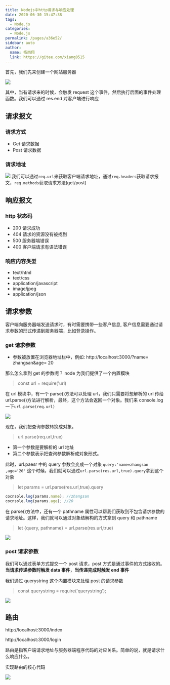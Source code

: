 ```yaml
---
title: Nodejs中http请求与响应处理
date: 2020-06-30 15:47:38
tags:
  - Node.js
categories:
  - Node.js
permalink: /pages/a36e52/
sidebar: auto
author:
  name: 杨雨翔
  link: https://gitee.com/xiang0515
---
```


首先，我们先来创建一个网站服务器

![](https://yangblogimg.oss-cn-hangzhou.aliyuncs.com/blogImg/node创建网站服务器.png)

其中，当有请求来的时候，会触发 request 这个事件，然后执行后面的事件处理函数。我们可以通过 res.end 对客户端进行响应

## 请求报文

### 请求方式

- Get 请求数据
- Post 请求数据

### 请求地址

![](https://yangblogimg.oss-cn-hangzhou.aliyuncs.com/blogImg/请求地址.png)
我们可以通过`req.url`来获取客户端请求地址，通过`req.headers`获取请求报文，`req.methods`获取请求方法(get/post)

## 响应报文

### http 状态码

- 200 请求成功
- 404 请求的资源没有被找到
- 500 服务器端错误
- 400 客户端请求有语法错误

### 响应内容类型

- text/html
- text/css
- application/javascript
- image/jpeg
- application/json

## 请求参数

客户端向服务器端发送请求时，有时需要携带一些客户信息, 客户信息需要通过请求参数的形式传递到服务器端，比如登录操作。

### get 请求参数

- 参数被放置在浏览器地址栏中，例如: http://localhost:3000/?name= zhangsan&age= 20

那么怎么拿到 get 的参数呢？
node 为我们提供了一个内置模块

> const url = require('url)

在 url 模块中，有一个 parse()方法可以处理 url，我们只需要将想解析的 url 传给 url.parse()方法进行解析，最终，这个方法会返回一个对象。我们来 console.log 一下`url.parse(req.url)`

![](https://yangblogimg.oss-cn-hangzhou.aliyuncs.com/blogImg/urlparse方法.png)

现在，我们把查询参数转换成对象。

> url.parse(req.url,true)

- 第一个参数是要解析的 url 地址
- 第二个参数表示把查询参数解析成对象形式。

此时，url.paesr 中的 query 参数会变成一个对象 `query:'name=zhangsan ,age='20'`
这个时候，我们就可以通过`url.parse(res.url,true).query`拿到这个对象

> let params = url.parse(res.url,true).query

```js
cocnsole.log(params.name); //zhangsan
cocnsole.log(params.age); //20
```

在 parse()方法中，还有一个 pathname 属性可以帮我们获取到不包含请求参数的请求地址。这样，我们就可以通过对象结解构的方式拿到 query 和 pathname

> let {query, pathname} = url.parse(res.url,true)

![](https://yangblogimg.oss-cn-hangzhou.aliyuncs.com/blogImg/parse方法.png)

### post 请求参数

我们可以通过表单方式提交一个 post 请求，post 方式是通过事件的方式接收的。**当请求传递参数时触发 data 事件**，**当传递完成时触发 end 事件**

我们通过 querystring 这个内置模块来处理 post 的请求参数

> const querystring = require('querystring');

![](https://yangblogimg.oss-cn-hangzhou.aliyuncs.com/blogImg/querystring方法处理post.png)

## 路由

http://localhost:3000/index

http://localhost:3000/login

路由是指客户端请求地址与服务器端程序代码的对应关系。简单的说，就是请求什么响应什么。

实现路由的核心代码

![](https://yangblogimg.oss-cn-hangzhou.aliyuncs.com/blogImg/实现路由的核心代码.png)
